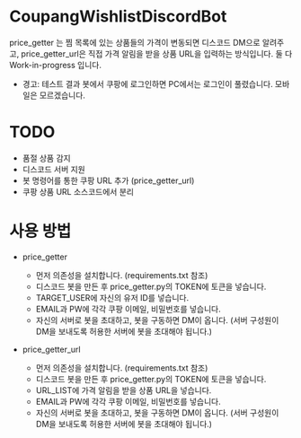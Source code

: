 # CoupangWishlistDiscordBot
price_getter 는 찜 목록에 있는 상품들의 가격이 변동되면 디스코드 DM으로 알려주고, price_getter_url은 직접 가격 알림을 받을 상품 URL을 입력하는 방식입니다. 둘 다 Work-in-progress 입니다.
* 경고: 테스트 결과 봇에서 쿠팡에 로그인하면 PC에서는 로그인이 풀렸습니다. 모바일은 모르겠습니다.

# TODO
* 품절 상품 감지
* 디스코드 서버 지원
* 봇 명령어를 통한 쿠팡 URL 추가 (price_getter_url)
* 쿠팡 상품 URL 소스코드에서 분리

# 사용 방법
* price_getter

  - 먼저 의존성을 설치합니다. (requirements.txt 참조)
  - 디스코드 봇을 만든 후 price_getter.py의 TOKEN에 토큰을 넣습니다.
  - TARGET_USER에 자신의 유저 ID를 넣습니다.
  - EMAIL과 PW에 각각 쿠팡 이메일, 비밀번호를 넣습니다.
  - 자신의 서버로 봇을 초대하고, 봇을 구동하면 DM이 옵니다. (서버 구성원이 DM을 보내도록 허용한 서버에 봇을 초대해야 됩니다.)

* price_getter_url

  - 먼저 의존성을 설치합니다. (requirements.txt 참조)
  - 디스코드 봇을 만든 후 price_getter.py의 TOKEN에 토큰을 넣습니다.
  - URL_LIST에 가격 알림을 받을 상품 URL을 넣습니다.
  - EMAIL과 PW에 각각 쿠팡 이메일, 비밀번호를 넣습니다.
  - 자신의 서버로 봇을 초대하고, 봇을 구동하면 DM이 옵니다. (서버 구성원이 DM을 보내도록 허용한 서버에 봇을 초대해야 됩니다.)
